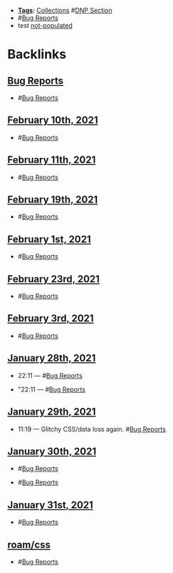 - **[Tags](<Tags.md>):** [Collections](<Collections.md>) #[DNP Section](<DNP Section.md>)
- #[Bug Reports](<Bug Reports.md>)
- test [not-populated](<not-populated.md>)

# Backlinks
## [Bug Reports](<Bug Reports.md>)
- #[Bug Reports](<Bug Reports.md>)

## [February 10th, 2021](<February 10th, 2021.md>)
- #[Bug Reports](<Bug Reports.md>)

## [February 11th, 2021](<February 11th, 2021.md>)
- #[Bug Reports](<Bug Reports.md>)

## [February 19th, 2021](<February 19th, 2021.md>)
- #[Bug Reports](<Bug Reports.md>)

## [February 1st, 2021](<February 1st, 2021.md>)
- #[Bug Reports](<Bug Reports.md>)

## [February 23rd, 2021](<February 23rd, 2021.md>)
- #[Bug Reports](<Bug Reports.md>)

## [February 3rd, 2021](<February 3rd, 2021.md>)
- #[Bug Reports](<Bug Reports.md>)

## [January 28th, 2021](<January 28th, 2021.md>)
- 22:11 — #[Bug Reports](<Bug Reports.md>)

- "22:11 — #[Bug Reports](<Bug Reports.md>)

## [January 29th, 2021](<January 29th, 2021.md>)
- 11:19 — Glitchy CSS/data loss again. #[Bug Reports](<Bug Reports.md>)

## [January 30th, 2021](<January 30th, 2021.md>)
- #[Bug Reports](<Bug Reports.md>)

- #[Bug Reports](<Bug Reports.md>)

## [January 31st, 2021](<January 31st, 2021.md>)
- #[Bug Reports](<Bug Reports.md>)

## [roam/css](<roam/css.md>)
- #[Bug Reports](<Bug Reports.md>)

